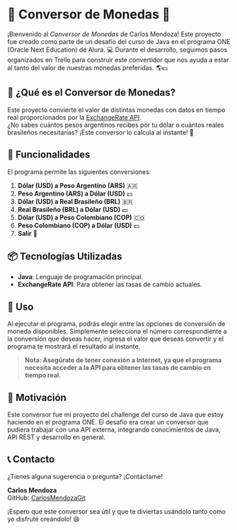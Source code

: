 # 💸 Conversor de Monedas 💸

¡Bienvenido al *Conversor de Monedas* de Carlos Mendoza! Este proyecto fue creado como parte de un desafío del curso de Java en el programa ONE (Oracle Next Education) de Alura. 💻 Durante el desarrollo, seguimos pasos organizados en Trello para construir este convertidor que nos ayuda a estar al tanto del valor de nuestras monedas preferidas. 🌎💵

## 🚀 ¿Qué es el Conversor de Monedas?

Este proyecto convierte el valor de distintas monedas con datos en tiempo real proporcionados por la [ExchangeRate API](https://www.exchangerate-api.com/).  
¿No sabes cuántos pesos argentinos recibes por tu dólar o cuántos reales brasileños necesitarías? ¡Este conversor lo calcula al instante! 🤑

## 🎯 Funcionalidades

El programa permite las siguientes conversiones:

1. **Dólar (USD) a Peso Argentino (ARS)** 🇦🇷
2. **Peso Argentino (ARS) a Dólar (USD)** 💵
3. **Dólar (USD) a Real Brasileño (BRL)** 🇧🇷
4. **Real Brasileño (BRL) a Dólar (USD)** 💵
5. **Dólar (USD) a Peso Colombiano (COP)** 🇨🇴
6. **Peso Colombiano (COP) a Dólar (USD)** 💵
7. **Salir** 🛑

## 📦 Tecnologías Utilizadas

- **Java**: Lenguaje de programación principal.
- **ExchangeRate API**: Para obtener las tasas de cambio actuales.

## 📝 Uso
Al ejecutar el programa, podrás elegir entre las opciones de conversión de moneda disponibles. Simplemente selecciona el número correspondiente a la conversión que deseas hacer, 
ingresa el valor que deseas convertir y el programa te mostrará el resultado al instante.

> **Nota: Asegúrate de tener conexión a Internet, ya que el programa necesita acceder a la API para obtener las tasas de cambio en tiempo real.**

## 🌱 Motivación
Este conversor fue mi proyecto del challenge del curso de Java que estoy haciendo en el programa ONE. El desafío era crear un conversor que pudiera trabajar con una API externa, integrando conocimientos de Java, API REST y desarrollo en general.

## 📞 Contacto

¿Tienes alguna sugerencia o pregunta? ¡Contáctame!

**Carlos Mendoza**  
GitHub: [CarlosMendozaGit](https://github.com/Carlos050117)

¡Espero que este conversor sea útil y que te diviertas usándolo tanto como yo disfruté creándolo! 😄


